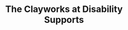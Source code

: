 ---
title: "The Clayworks at Disability Supports"
url: /mcpherson/the-clayworks-at-disability-supports/
shop: craft
---